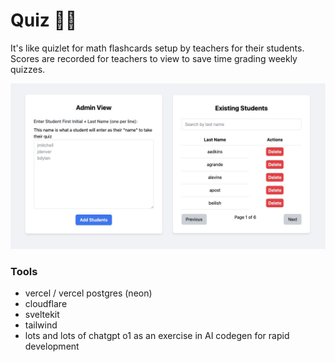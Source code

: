 # Quiz 📓📝

It's like quizlet for math flashcards setup by teachers for their students.
Scores are recorded for teachers to view to save time grading weekly quizzes.

![](/docs/screenshot1.jpg)

### Tools

- vercel / vercel postgres (neon)
- cloudflare
- sveltekit
- tailwind
- lots and lots of chatgpt o1 as an exercise in AI codegen for rapid
  development
